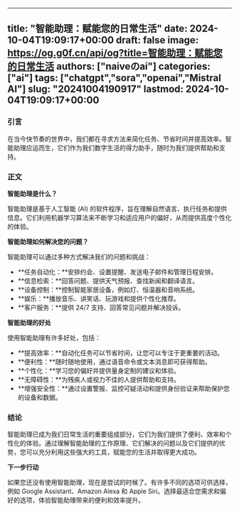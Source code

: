 
---
title: "智能助理：赋能您的日常生活"
date: 2024-10-04T19:09:17+00:00
draft: false
image: https://og.g0f.cn/api/og?title=智能助理：赋能您的日常生活
authors: ["naiveのai"]
categories: ["ai"]
tags: ["chatgpt","sora","openai","Mistral AI"]
slug: "20241004190917"
lastmod: 2024-10-04T19:09:17+00:00
---
### 引言

在当今快节奏的世界中，我们都在寻求方法来简化任务、节省时间并提高效率。智能助理应运而生，它们作为我们数字生活的得力助手，随时为我们提供帮助和支持。

### 正文

**智能助理是什么？**

智能助理是基于人工智能 (AI) 的软件程序，旨在理解自然语言、执行任务和提供信息。它们利用机器学习算法来不断学习和适应用户的偏好，从而提供高度个性化的体验。

**智能助理如何解决您的问题？**

智能助理可以通过多种方式解决我们的问题和挑战：

- **任务自动化：**安排约会、设置提醒、发送电子邮件和管理日程安排。
- **信息检索：**回答问题、提供天气预报、查找新闻和翻译语言。
- **设备控制：**控制智能家居设备，例如灯、恒温器和音响系统。
- **娱乐：**播放音乐、讲笑话、玩游戏和提供个性化推荐。
- **客户服务：**提供 24/7 支持、回答常见问题并解决投诉。

**智能助理的好处**

使用智能助理有许多好处，包括：

- **提高效率：**自动化任务可以节省时间，让您可以专注于更重要的活动。
- **便利性：**随时随地使用，通过语音命令或文本消息即可获得帮助。
- **个性化：**学习您的偏好并提供量身定制的建议和体验。
- **无障碍性：**为残疾人或视力不佳的人提供帮助和支持。
- **增强安全性：**通过设置警报、监控可疑活动和提供身份验证来帮助保护您的设备和数据。

### 结论

智能助理已成为我们日常生活的重要组成部分，它们为我们提供了便利、效率和个性化的体验。通过理解智能助理的工作原理、它们解决的问题以及它们提供的优势，您可以充分利用这些强大的工具，赋能您的生活并取得更大成功。

**下一步行动**

如果您还没有使用智能助理，现在是尝试的时候了。有许多不同的选项可供选择，例如 Google Assistant、Amazon Alexa 和 Apple Siri。选择最适合您需求和偏好的选项，体验智能助理带来的便利和效率提升。